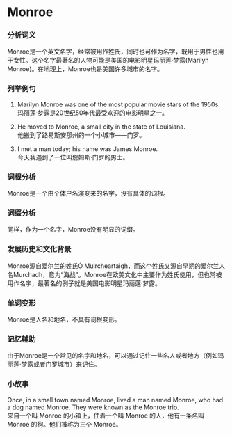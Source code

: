 # Monroe

### 分析词义

  

Monroe是一个英文名字，经常被用作姓氏，同时也可作为名字，既用于男性也用于女性。这个名字最著名的人物可能是美国的电影明星玛丽莲·梦露(Marilyn Monroe)。在地理上，Monroe也是美国许多城市的名字。

  

### 列举例句

  

1.  Marilyn Monroe was one of the most popular movie stars of the 1950s.  
    玛丽莲·梦露是20世纪50年代最受欢迎的电影明星之一。
    
      
    
2.  He moved to Monroe, a small city in the state of Louisiana.  
    他搬到了路易斯安那州的一个小城市——门罗。
    
      
    
3.  I met a man today; his name was James Monroe.  
    今天我遇到了一位叫詹姆斯·门罗的男士。
    
      
    

  

### 词根分析

  

Monroe是一个由个体户名演变来的名字，没有具体的词根。

  

### 词缀分析

  

同样，作为一个名字，Monroe没有明显的词缀。

  

### 发展历史和文化背景

  

Monroe源自爱尔兰的姓氏Ó Muircheartaigh，而这个姓氏又源自早期的爱尔兰人名Murchadh，意为“海战”。Monroe在欧美文化中主要作为姓氏使用，但也常被用作名字，最著名的例子就是美国电影明星玛丽莲·梦露。

  

### 单词变形

  

Monroe是人名和地名，不具有词根变形。

  

### 记忆辅助

  

由于Monroe是一个常见的名字和地名，可以通过记住一些名人或者地方（例如玛丽莲·梦露或者门罗城市）来记住。

  

### 小故事

  

Once, in a small town named Monroe, lived a man named Monroe, who had a dog named Monroe. They were known as the Monroe trio.  
来自一个叫 Monroe 的小镇上，住着一个叫 Monroe 的人，他有一条名叫 Monroe 的狗。他们被称为三个 Monroe。
